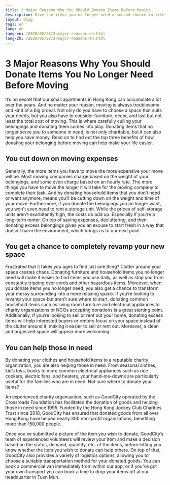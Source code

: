 ```yaml
---
title: 3 Major Reasons Why You Should Donate Items Before Moving
description: Give the items you no longer need a second chance in life by donating them charity. Learn how you can save money and help those in need at the same time!
layout: blog
tags: en
lang: en
lang-en: /2020/05/28/3-major-reasons-en.html
lang-zh: /2020/05/28/3-major-reasons-zh.html
---
```


# 3 Major Reasons Why You Should Donate Items You No Longer Need Before Moving

It’s no secret that our small apartments in Hong Kong can accumulate a lot over the years. And no matter your reason, moving is always troublesome and kind of a big ordeal. Not only do you have to choose a space that suits your needs, but you also have to consider furniture, decor, and last but not least the total cost of moving. This is where carefully culling your belongings and donating them comes into play. Donating items that no longer serve you to someone in need, is not only charitable, but it can also help you save money. Read on to find out the top three benefits of how donating your belonging before moving can help make your life easier.

## You cut down on moving expenses

Generally, the more items you have to move the more expensive your move will be. Most moving companies charge based on the weight of your belongings, and some even charge based on an hourly rate. The more things you have to move the longer it will take for the moving company to complete their task. And by donating household items that you don’t need or want anymore, means you’ll be cutting down on the weight and time of your move. Furthermore, if you donate the belongings you no longer want, you won't even need to rent a storage unit. While the prices of self-storage units aren't exorbitantly high, the costs do add up. Especially if you're a long-term renter. On top of saving expenses, decluttering, and then donating excess belongings gives you an excuse to start fresh in a way that doesn't harm the environment, which brings us to our next point. 

## You get a chance to completely revamp your new space 

Frustrated that it takes you ages to find just one thing? Clutter around your space creates chaos. Donating furniture and household items you no longer need will make it easier to find items you use daily, as well as stop you from constantly tripping over cords and other hazardous items. Moreover, when you donate items you no longer need, you also get a chance to transform your messy surrounding into a more relaxing space. If you’re looking to revamp your space but aren’t sure where to start, donating common household items such as living room furniture and electrical appliances to charity organizations or NGOs accepting donations is a great starting point. Additionally, if you’re looking to sell or rent out your home, donating excess items will help interested buyers or renters focus on your space instead of the clutter around it, making it easier to sell or rent out. Moreover, a clean and organized space will appear more welcoming. 

## You can help those in need

By donating your clothes and household items to a reputable charity organization, you are also helping those in need. From seasonal clothes, kid’s toys, books to more common electrical appliances such as rice cookers, electric fans, and heaters, your hand-me-downs are particularly useful for the families who are in need. Not sure where to donate your items? 

An experienced charity organization, such as GoodCity operated by the Crossroads Foundation has facilitated the donation of goods and helping those in need since 1995. Funded by the Hong Kong Jockey Club Charities Trust since 2018, GoodCity has ensured that donated goods from all over Hong Kong have helped nearly 300 non-profit organizations, benefiting more than 150,000 people. 

Once you’ve submitted a picture of the item you wish to donate, GoodCity’s team of experienced volunteers will review your item and make a decision based on the status, demand, quantity, etc. of the items, before letting you know whether the item you wish to donate can help others. On top of that, GoodCity also provides a variety of logistics options, allowing you to choose a suitable transportation method for your donated goods. You can book a commercial van immediately from within our app, or if you've got your own transport you can book a time to drop your items off at our headquarter in Tuen Mun.
